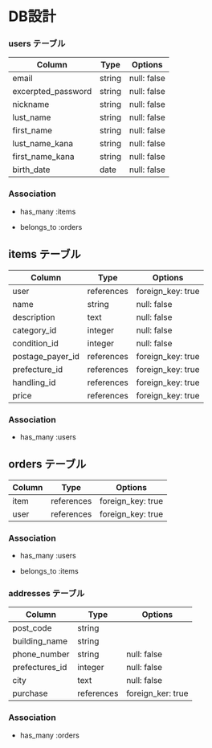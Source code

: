 # DB設計

### users テーブル

|  Column                |  Type    |   Options   |
|------------------------|----------|-------------|
|   email                |  string  | null: false |
|   excerpted_password   |  string  | null: false |
|   nickname             |  string  | null: false |
|   lust_name            |  string  | null: false |
|  first_name            |  string  | null: false |
| lust_name_kana         |  string  | null: false |
| first_name_kana        |  string  | null: false |
|   birth_date           |   date   | null: false |

### Association
* has_many :items
- belongs_to :orders


## items テーブル

|   Column         |   Type     |   Options         |
|------------------|------------|-------------------|
|    user          | references | foreign_key: true |
|    name          | string     |    null: false    |
|  description     |    text    |    null: false    |
|  category_id     |  integer   |    null: false    |
| condition_id     |  integer   |    null: false    |
| postage_payer_id | references | foreign_key: true |
| prefecture_id    | references | foreign_key: true |
|  handling_id     | references | foreign_key: true |
|   price          | references | foreign_key: true |


### Association
* has_many :users

## orders テーブル

|  Column |    Type     |   Options                    |
|---------|-------------|------------------------------|
|  item   | references  | foreign_key: true            |
|  user   | references  | foreign_key: true            |

### Association
* has_many :users
- belongs_to :items


### addresses テーブル
|  Column         |    Type   | Options          |
|-----------------|-----------|------------------|
|  post_code      |  string   |                  |
|  building_name  |  string   |                  |
|  phone_number   |  string   | null: false      |
|  prefectures_id |  integer  | null: false      |
|  city           |   text    | null: false      |
|  purchase       | references| foreign_ker: true|


### Association
* has_many :orders